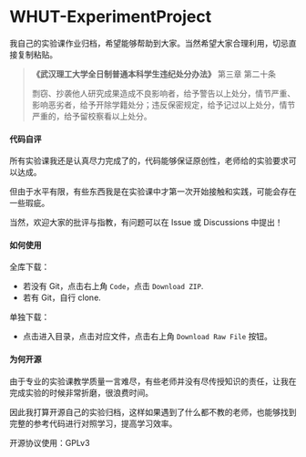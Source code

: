 # WHUT-ExperimentProject
我自己的实验课作业归档，希望能够帮助到大家。当然希望大家合理利用，切忌直接复制粘贴。

> **《武汉理工大学全日制普通本科学生违纪处分办法》** 第三章 第二十条
>
> 剽窃、抄袭他人研究成果造成不良影响者，给予警告以上处分，情节严重、影响恶劣者，给予开除学籍处分；违反保密规定，给予记过以上处分，情节严重的，给予留校察看以上处分。


#### 代码自评

所有实验课我还是认真尽力完成了的，代码能够保证原创性，老师给的实验要求可以达成。

但由于水平有限，有些东西我是在实验课中才第一次开始接触和实践，可能会存在一些瑕疵。

当然，欢迎大家的批评与指教，有问题可以在 Issue 或 Discussions 中提出！

#### 如何使用

全库下载：

- 若没有 Git，点击右上角 `Code`，点击 `Download ZIP`.
- 若有 Git，自行 clone.

单独下载：

- 点击进入目录，点击对应文件，点击右上角 `Download Raw File` 按钮。

#### 为何开源

由于专业的实验课教学质量一言难尽，有些老师并没有尽传授知识的责任，让我在完成实验的时候非常折磨，很浪费时间。

因此我打算开源自己的实验归档，这样如果遇到了什么都不教的老师，也能够找到完整的参考代码进行对照学习，提高学习效率。

开源协议使用：GPLv3
